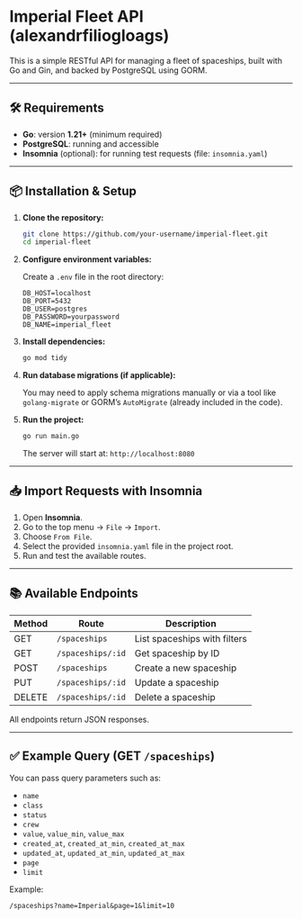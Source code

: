 # Imperial Fleet API (alexandrfiliogloags)

This is a simple RESTful API for managing a fleet of spaceships, built with Go and Gin, and backed by PostgreSQL using GORM.

---

## 🛠 Requirements

- **Go**: version **1.21+** (minimum required)
- **PostgreSQL**: running and accessible
- **Insomnia** (optional): for running test requests (file: `insomnia.yaml`)

---

## 📦 Installation & Setup

1. **Clone the repository:**

   ```bash
   git clone https://github.com/your-username/imperial-fleet.git
   cd imperial-fleet
   ```

2. **Configure environment variables:**

   Create a `.env` file in the root directory:

   ```dotenv
   DB_HOST=localhost
   DB_PORT=5432
   DB_USER=postgres
   DB_PASSWORD=yourpassword
   DB_NAME=imperial_fleet
   ```

3. **Install dependencies:**

   ```bash
   go mod tidy
   ```

4. **Run database migrations (if applicable):**

   You may need to apply schema migrations manually or via a tool like `golang-migrate` or GORM’s `AutoMigrate` (already included in the code).

5. **Run the project:**

   ```bash
   go run main.go
   ```

   The server will start at: `http://localhost:8080`

---

## 📥 Import Requests with Insomnia

1. Open **Insomnia**.
2. Go to the top menu → `File` → `Import`.
3. Choose `From File`.
4. Select the provided `insomnia.yaml` file in the project root.
5. Run and test the available routes.

---

## 📚 Available Endpoints

| Method | Route               | Description                  |
|--------|---------------------|------------------------------|
| GET    | `/spaceships`       | List spaceships with filters |
| GET    | `/spaceships/:id`   | Get spaceship by ID          |
| POST   | `/spaceships`       | Create a new spaceship       |
| PUT    | `/spaceships/:id`   | Update a spaceship           |
| DELETE | `/spaceships/:id`   | Delete a spaceship           |

All endpoints return JSON responses.

---

## ✅ Example Query (GET `/spaceships`)

You can pass query parameters such as:

- `name`
- `class`
- `status`
- `crew`
- `value`, `value_min`, `value_max`
- `created_at`, `created_at_min`, `created_at_max`
- `updated_at`, `updated_at_min`, `updated_at_max`
- `page`
- `limit`

Example:

```
/spaceships?name=Imperial&page=1&limit=10
```
